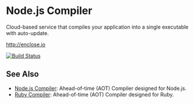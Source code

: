 # Node.js Compiler

Cloud-based service that compiles your application into a single executable with auto-update.

http://enclose.io

[![Build Status](https://travis-ci.org/pmq20/enclose-io.svg?branch=master)](https://travis-ci.org/pmq20/enclose-io)

## See Also

- [Node.js Compiler](https://github.com/pmq20/node-compiler): Ahead-of-time (AOT) Compiler designed for Node.js.
- [Ruby Compiler](https://github.com/pmq20/ruby-compiler): Ahead-of-time (AOT) Compiler designed for Ruby.
